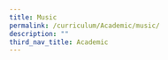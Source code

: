 ```yaml
---
title: Music
permalink: /curriculum/Academic/music/
description: ""
third_nav_title: Academic
---
```

